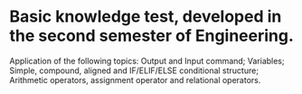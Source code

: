 # Basic knowledge test, developed in the second semester of Engineering. 
Application of the following topics: Output and Input command; Variables; Simple, compound, aligned and IF/ELIF/ELSE conditional structure; Arithmetic operators, assignment operator and relational operators.

